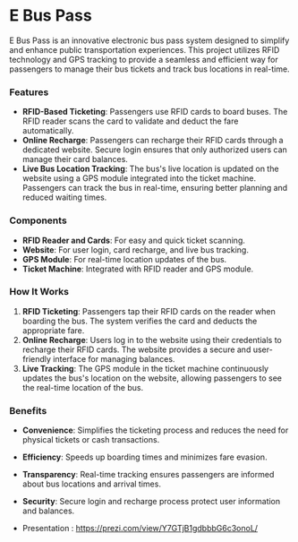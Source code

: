 # E Bus Pass

E Bus Pass is an innovative electronic bus pass system designed to simplify and enhance public transportation experiences. This project utilizes RFID technology and GPS tracking to provide a seamless and efficient way for passengers to manage their bus tickets and track bus locations in real-time.

### Features

- **RFID-Based Ticketing**: Passengers use RFID cards to board buses. The RFID reader scans the card to validate and deduct the fare automatically.
- **Online Recharge**: Passengers can recharge their RFID cards through a dedicated website. Secure login ensures that only authorized users can manage their card balances.
- **Live Bus Location Tracking**: The bus's live location is updated on the website using a GPS module integrated into the ticket machine. Passengers can track the bus in real-time, ensuring better planning and reduced waiting times.

### Components

- **RFID Reader and Cards**: For easy and quick ticket scanning.
- **Website**: For user login, card recharge, and live bus tracking.
- **GPS Module**: For real-time location updates of the bus.
- **Ticket Machine**: Integrated with RFID reader and GPS module.

### How It Works

1. **RFID Ticketing**: Passengers tap their RFID cards on the reader when boarding the bus. The system verifies the card and deducts the appropriate fare.
2. **Online Recharge**: Users log in to the website using their credentials to recharge their RFID cards. The website provides a secure and user-friendly interface for managing balances.
3. **Live Tracking**: The GPS module in the ticket machine continuously updates the bus's location on the website, allowing passengers to see the real-time location of the bus.

### Benefits

- **Convenience**: Simplifies the ticketing process and reduces the need for physical tickets or cash transactions.
- **Efficiency**: Speeds up boarding times and minimizes fare evasion.
- **Transparency**: Real-time tracking ensures passengers are informed about bus locations and arrival times.
- **Security**: Secure login and recharge process protect user information and balances.

- Presentation : https://prezi.com/view/Y7GTjB1gdbbbG6c3onoL/
